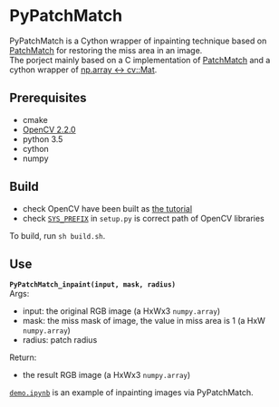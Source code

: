 # PyPatchMatch
PyPatchMatch is a Cython wrapper of inpainting technique based on [PatchMatch](https://gfx.cs.princeton.edu/pubs/Barnes_2009_PAR/index.php) for restoring the miss area in an image.  
The porject mainly  based on a C implementation of [PatchMatch](https://github.com/younesse-cv/PatchMatch) and a cython wrapper of [np.array <-> cv::Mat](https://github.com/solivr/cython_opencvMat).  
## Prerequisites
- cmake
- [OpenCV 2.2.0](https://sourceforge.net/projects/opencvlibrary/files/opencv-unix/2.2/OpenCV-2.2.0.tar.bz2/download)
- python 3.5
- cython
- numpy
## Build
- check OpenCV have been built as [the tutorial](https://docs.opencv.org/3.0.0/d7/d9f/tutorial_linux_install.html)
- check [`SYS_PREFIX`](https://github.com/Maktu6/PyPatchMatch/blob/master/setup.py#L11) in `setup.py` is correct path of OpenCV libraries 

To build, run `sh build.sh`.
## Use
**`PyPatchMatch_inpaint(input, mask, radius)`**  
Args:
- input: the original RGB image (a HxWx3 `numpy.array`)
- mask: the miss mask of image, the value in miss area is 1 (a HxW `numpy.array`)
- radius: patch radius

Return:
- the result RGB image (a HxWx3 `numpy.array`)  

[`demo.ipynb`](https://github.com/Maktu6/PyPatchMatch/blob/master/demo.ipynb) is an example of inpainting images via PyPatchMatch.  
